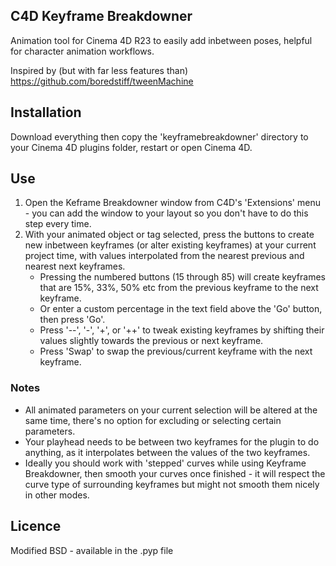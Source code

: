 ## C4D Keyframe Breakdowner
Animation tool for Cinema 4D R23 to easily add inbetween poses, helpful for character animation workflows.

Inspired by (but with far less features than) https://github.com/boredstiff/tweenMachine

## Installation
Download everything then copy the 'keyframebreakdowner' directory to your Cinema 4D plugins folder, restart or open Cinema 4D.

## Use
1) Open the Keframe Breakdowner window from C4D's 'Extensions' menu - you can add the window to your layout so you don't have to do this step every time.
2) With your animated object or tag selected, press the buttons to create new inbetween keyframes (or alter existing keyframes) at your current project time, with values interpolated from the nearest previous and nearest next keyframes.
   * Pressing the numbered buttons (15 through 85) will create keyframes that are 15%, 33%, 50% etc from the previous keyframe to the next keyframe.
   * Or enter a custom percentage in the text field above the 'Go' button, then press 'Go'.
   * Press '--', '-', '+', or '++' to tweak existing keyframes by shifting their values slightly towards the previous or next keyframe.
   * Press 'Swap' to swap the previous/current keyframe with the next keyframe.

### Notes
* All animated parameters on your current selection will be altered at the same time, there's no option for excluding or selecting certain parameters.
* Your playhead needs to be between two keyframes for the plugin to do anything, as it interpolates between the values of the two keyframes.
* Ideally you should work with 'stepped' curves while using Keyframe Breakdowner, then smooth your curves once finished - it will respect the curve type of surrounding keyframes but might not smooth them nicely in other modes.

## Licence
Modified BSD - available in the .pyp file
